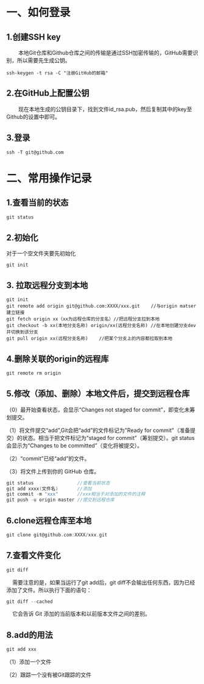 # 一、如何登录

## 1.创建SSH key

        本地Git仓库和Github仓库之间的传输是通过SSH加密传输的，GitHub需要识别，所以需要先生成公钥。

```csp
ssh-keygen -t rsa -C "注册GitHub的邮箱" 
```

## 2.在GitHub上配置公钥

        现在本地生成的公钥目录下，找到文件id_rsa.pub，然后复制其中的key至Github的设置中即可。

## 3.登录

```
ssh -T git@github.com
```

# 二、常用操作记录

## 1.查看当前的状态

```css
git status
```

## 2.初始化

对于一个空文件夹要先初始化

```
git init
```

## 3. 拉取远程分支到本地

```
git init
git remote add origin git@github.com:XXXX/xxx.git    //与origin matser建立链接
git fetch origin xx（xx为远程仓库的分支名）//把远程分支拉到本地
git checkout -b xx(本地分支名称) origin/xx(远程分支名称) //在本地创建分支dev并切换到该分支
git pull origin xx(远程分支名称)    //把某个分支上的内容都拉取到本地
```

## 4.删除关联的origin的远程库

```c
git remote rm origin
```

## 5.修改（添加、删除）本地文件后，提交到远程仓库

（0）最开始查看状态，会显示“Changes not staged for commit”，即变化未筹划提交。

（1）将文件提交“add”,Git会把“add”的文件标记为"Ready for commit"（准备提交）的状态。相当于把文件标记为“staged for commit”（筹划提交）。git status会显示为“Changes to be committed”（变化将被提交）。

（2）“commit”已经“add”的文件。

（3）将文件上传到你的 GitHub 仓库。

```c
git status                //查看当前状态
git add xxxx(文件名)       //添加
git commit -m "xxx"       //xxx相当于对添加的文件的注释
git push -u origin master //提交到远程仓库
```

## 6.clone远程仓库至本地

```c
git clone git@github.com:XXXX/xxx.git
```

## 7.查看文件变化

```c
git diff
```

    需要注意的是，如果当运行了git add后，git diff不会输出任何东西，因为已经添加了文件。所以执行下面的语句：

```c
git diff --cached
```

    它会告诉 Git 添加的当前版本和以前版本文件之间的差别。

## 8.add的用法

```c
git add xxx
```

（1）添加一个文件

（2）跟踪一个没有被Git跟踪的文件
